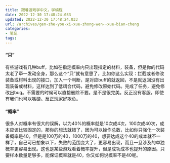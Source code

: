 ```yaml
---
title: 跟着游戏学中文，学编程
date: 2022-12-30 17:48:24.033
updated: 2022-12-30 17:48:24.033
url: /archives/gen-zhe-you-xi-xue-zhong-wen--xue-bian-cheng
categories: 
- 笔记
tags: 
---
```


#### “只”
有些游戏有几种buff，比如在指定概率内只出现指定的材料，装备，但是你的代码太老了牵一发动全身，那么这个“只”就有意思了，比如你这么实现：拦截或者修改装备或材料出现的接口，加入一个判断，是对应buff的就返回，不是就返回没有出现装备或材料，这样达到了低耦合代码，避免修改原始代码。完成了任务，避免修改出bug。不需要的时候可以直接删除不要。是不是很完美。反正没有客服，即使有我们也可以嘴硬。反正玩家好欺负。

#### “概率”
很多人对概率有很大的误解，以为40%的概率就是10次成4次，100次成40次，成本应该比较固定的，那你的想法就错了，因为可以操作总数，比如你只强化一次装备概率是40，但是是100万的40，1000万的40，想要达成这个40的成本就不一样了，自己可已想象以下，失败的范围变大了，更容易出现，而且一旦涉及的单独概率更容易出现。这也是某些游戏看着概率提升，但是成功成本也提升的原因。只要样本数量足够多，能保证概率就是40，你又如何说概率不是40呢。
